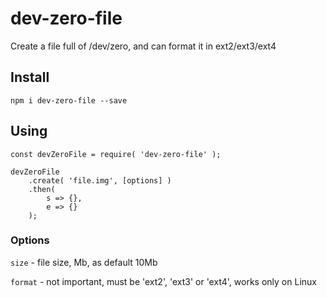 # dev-zero-file

Create a file full of /dev/zero, and can format it in ext2/ext3/ext4

## Install

```
npm i dev-zero-file --save
```

## Using

```
const devZeroFile = require( 'dev-zero-file' );

devZeroFile
    .create( 'file.img', [options] )
    .then( 
        s => {}, 
        e => {} 
    );
```

### Options

`size` - file size, Mb, as default 10Mb

`format` - not important, must be 'ext2', 'ext3' or 'ext4', works only on Linux